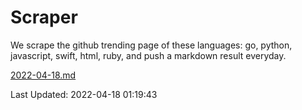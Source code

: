 # Scraper

We scrape the github trending page of these languages: go, python, javascript, swift, html, ruby, and push a markdown result everyday.

[2022-04-18.md](https://github.com/henson/Scraper/blob/master/2022-04-18.md)

Last Updated: 2022-04-18 01:19:43